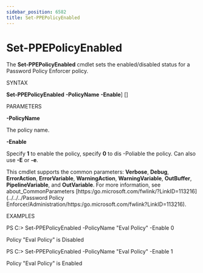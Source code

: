 ```yaml
---
sidebar_position: 6582
title: Set-PPEPolicyEnabled
---
```


# Set-PPEPolicyEnabled

The **Set-PPEPolicyEnabled** cmdlet sets the enabled/disabled status for a Password Policy Enforcer policy.

SYNTAX

**Set-PPEPolicyEnabled** **-PolicyName**  **-Enable**]  []

PARAMETERS

**-PolicyName** 

The policy name.

**-Enable** 

Specify **1** to enable the policy, specify **0** to dis -Poliable the policy. Can also use **-E** or **-e**.



This cmdlet supports the common parameters: **Verbose**, **Debug**, **ErrorAction**, **ErrorVariable**, **WarningAction**, **WarningVariable**, **OutBuffer**, **PipelineVariable**, and **OutVariable**. For more information, see about\_CommonParameters [https:/go.microsoft.com/fwlink/?LinkID=113216](../../../Password Policy Enforcer/Administration/https:/go.microsoft.com/fwlink?LinkID=113216).

EXAMPLES

PS C:\> Set-PPEPolicyEnabled -PolicyName "Eval Policy" -Enable 0

Policy "Eval Policy" is Disabled

PS C:\> Set-PPEPolicyEnabled -PolicyName "Eval Policy" -Enable 1

Policy "Eval Policy" is Enabled